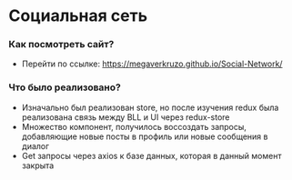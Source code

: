 # Социальная сеть

### Как посмотреть сайт?
* Перейти по ссылке: https://megaverkruzo.github.io/Social-Network/

### Что было реализовано?
* Изначально был реализован store, но после изучения redux была реализована связь между BLL и UI через redux-store
* Множество компонент, получилось воссоздать запросы, добавляющие новые посты в профиль или новые сообщения в диалог
* Get запросы через axios к базе данных, которая в данный момент закрыта
